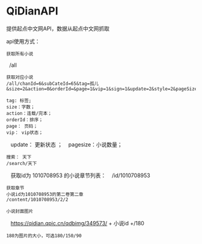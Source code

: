 # QiDianAPI
提供起点中文网API，数据从起点中文网抓取

api使用方式：

    获取所有小说
        /all
    
    获取对应小说
    /all/chanId=6&subCateId=65&tag=孤儿&size=2&action=0&orderId=&page=1&vip=1&sign=1&update=2&style=2&pageSize=50&siteid=1&pubflag=0&hiddenField=0
    
    tag: 标签; 
    size：字数； 
    action：连载/完本； 
    orderId：排序； 
    page： 页码； 
    vip： vip状态； 
    update： 更新状态 ；
    pagesize：小说数量； 
    

    搜索： 天下
    /search/天下

    获取id为 1010708953 的小说章节列表： 
    /id/1010708953
    
    获取章节
    小说id为1010708953的第二卷第二章
    /content/1010708953/2/2

    小说封面图片
    https://qidian.qpic.cn/qdbimg/349573/  + 小说id +/180
    
    180为图片的大小，可选180/150/90

